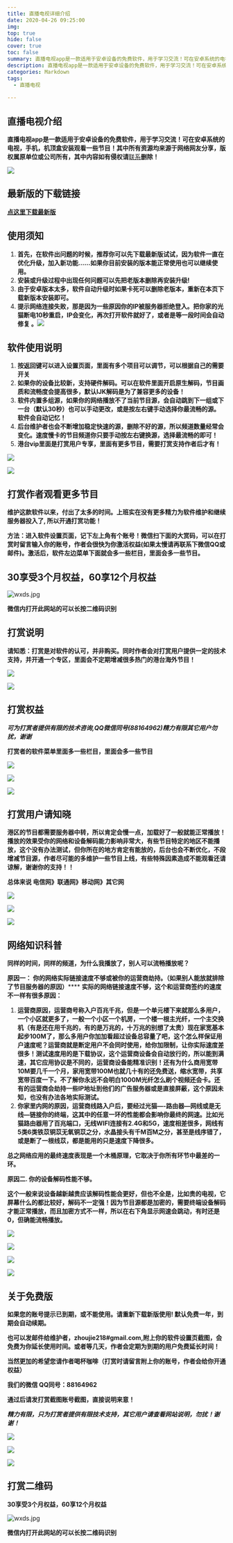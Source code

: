 ```yaml
---
title: 直播电视详细介绍
date: 2020-04-26 09:25:00
img: 
top: true
hide: false
cover: true
toc: false
summary: 直播电视app是一款适用于安卓设备的免费软件，用于学习交流！可在安卓系统的电视，手机，机顶盒安装观看一些节目！其中所有资源均来源于网络网友分享，版权属原单位或公司所有，其中内容如有侵权请联系我们删除！我们将第一时间响应。
description: 直播电视app是一款适用于安卓设备的免费软件，用于学习交流！可在安卓系统的电视，手机，机顶盒安装观看一些节目！其中所有资源均来源于网络网友分享，版权属原单位或公司所有，其中内容如有侵权请联系删除！
categories: Markdown
tags:
  - 直播电视
  
---
```


## 直播电视介绍

**直播电视app是一款适用于安卓设备的免费软件，用于学习交流！可在安卓系统的电视，手机，机顶盒安装观看一些节目！其中所有资源均来源于网络网友分享，版权属原单位或公司所有，其中内容如有侵权请**[联系](mailto:zhoujie218@gmail.com)**删除！**

![](https://mapp.alicdn.com/16359163088630mMKzOkZqTJU6hH.png)

## **最新版的下载链接**

[**点这里下载最新版**](https://zbds.lanzoui.com/b0b2kul6b)

## **使用须知**

1. **首先，在软件出问题的时候，推荐你可以先下载最新版试试，因为软件一直在优化升级，加入新功能……如果你目前安装的版本能正常使用也可以继续使用。**
2. **安装或升级过程中出现任何问题可以先把老版本删除再安装升级!**
3. **由于安卓版本太多，软件自动升级时如果卡死可以删除老版本，重新在本页下载新版本安装即可。**
4. **提示网络连接失败，那是因为一些原因你的IP被服务器拒绝登入。把你家的光猫断电10秒重启，IP会变化，再次打开软件就好了，或者是等一段时间会自动修复 。**![](https://mapp.alicdn.com/1635914133488e5HopnqfNFQXVRU.jpg)

## **软件使用说明**

1. **按返回键可以进入设置页面，里面有多个项目可以调节，可以根据自己的需要开关**
2. **如果你的设备比较新，支持硬件解码。可以在软件里面开启原生解码，节目画质和流畅度会提高很多，默认IJK解码是为了兼容更多的设备！**
3. **软件内置多组源，如果你的网络播放不了当前节目源，会自动跳到下一组或下一台（默认30秒）也可以手动更改，或是按左右键手动选择你最流畅的源。软件会自动记忆！**
4. **后台维护者也会不断增加稳定快速的源，删除不好的源，所以频道数量经常会变化。速度慢卡的节目频道你只要手动按左右键换源，选择最流畅的即可！**
5. **港台vip里面是打赏用户专享，里面有更多节目，需要打赏支持作者后才有！**

![](https://mapp.alicdn.com/1635914135688h5SuB7SywNGUzoQ.jpg)

![](https://mapp.alicdn.com/1635914139025HO9Bixr7UqO0sCI.png)

## **打赏作者观看更多节目**

**维护这款软件以来，付出了太多的时间。上班实在没有更多精力为软件维护和继续服务器投入了, 所以开通打赏功能！**

**方法：进入软件设置页面，记下左上角有个账号！微信扫下面的大赏码，可以在打赏时留言输入你的账号，作者会很快为你激活权益(如果太慢请再联系下微信QQ或邮件)。激活后，软件左边菜单下面就会多一些栏目，里面会多一些节目。**

## **30享受3个月权益，60享12个月权益**

![wxds.jpg](https://img.zhoujie218.top/zbds/wxds.jpg)

**微信内打开此网站的可以长按二维码识别**

## **打赏说明**

**请知悉：打赏是对软件的认可，并非购买。同时作者会对打赏用户提供一定的技术支持，并开通一个专区，里面会不定期增减很多热门的港台海外节目！**

![](https://mapp.alicdn.com/1635914134275xne2iJqs01NSVFw.jpg)

![](https://mapp.alicdn.com/1635914681992iI6t3fi4azwFnjt.jpg)

## **打赏权益**

***可为打赏者提供有限的技术咨询,QQ微信同号(88164962)精力有限其它用户勿扰，谢谢***

**打赏者的软件菜单里面多一些栏目，里面会多一些节目**

![](https://mapp.alicdn.com/1635914682609Wqw51HzCcL0b6Fo.jpg)

![](https://mapp.alicdn.com/1635914681968eEhFg8cr7q0fdnY.jpg)

![](https://mapp.alicdn.com/1635914681989wAihAQ8LUswOeq2.jpg)

## **打赏用户请知晓**

**港区的节目都需要服务器中转，所以肯定会慢一点，加载好了一般就能正常播放！播放的效果受你的网络和设备解码能力影响非常大，有些节目特定的地区不能播放，这个没有办法测试，但你所在的地方肯定有能放的，后台也会不断优化，不段增减节目源，作者尽可能的多维护一些节目上线，有些特殊因素造成不能观看还请谅解，谢谢你的支持！！**

**总体来说 电信网》联通网》移动网》其它网**

![](https://mapp.alicdn.com/1635914682048PiN0ouieRED2YG4.jpg)

![](https://mapp.alicdn.com/1635914681113BwkeIE6lUghOmyT.jpg)

![](https://mapp.alicdn.com/1635914681373tqo7wpEqsWiPUUY.jpg)

## **网络知识科普**

**同样的时间，同样的频道，为什么我播放了，别人可以流畅播放呢？**

**原因一： 你的网络实际链接速度不够或被你的运营商劫持。（如果别人能放就排除了节目服务器的原因）******
**实际的网络链接速度不够，这个和运营商签约的速度不一样有很多原因：**

1. **运营商原因，运营商号称入户百兆千兆，但是一个单元楼下来就那么多用户，一个小区就更多了，一般一个小区一个机房，一个楼一根主光纤，一个主交换机（有是还在用千兆的，有的是万兆的，十万兆的别想了太贵）现在家宽基本起步100M了，那么多用户你加加看超过设备总容量了吧，这个怎么样保证用户速度呢？运营商就是断定用户不会同时使用，给你加限制，让你实际速度差很多！测试速度用的是下载协议，这个运营商设备会自动放行的，所以能到满速，其它应用协议是不同的，运营商设备能精准识别！还有为什么商用宽带10M要几千一个月，家用宽带100M也就几十有的还免费送，缩水宽带，共享宽带百度一下。不了解你永远不会明白1000M光纤怎么刷个视频还会卡。还有的运营商会劫持一些IP地址到他们的广告服务器或是直接屏蔽，这个原因未知，也没有办法各地实际测试。**
2. **你家里内网的原因，运营商线路入户后，要经过光猫—-路由器—网线或是无线—链接你的终端，这其中的任意一环的性能都会影响你最终的网速。比如光猫路由器用了百兆端口，无线WIFI连接有2.4G和5G，速度相差很多，网线有5类6类铁苡铜苡无氧铜苡之分，水晶接头有千M百M之分，甚至是线序错了，或是断了一根线苡，都是能用的只是速度下降很多。**

**总之网络应用的最终速度表现是一个木桶原理，它取决于你所有环节中最差的一环。**

**原因二. 你的设备解码性能不够。**

**这个一般来说设备越新越贵应该解码性能会更好，但也不全是，比如贵的电视，它屏幕什么的都比较好，解码不一定强！因为节目源都是加密的，需要终端设备解码才能正常播放，而且加密方式不一样，所以在右下角显示网速会跳动，有时还是0，但确能流畅播放。**

![](https://mapp.alicdn.com/1635914139349PbQpZBqia3wD4Y3.png)

![](https://mapp.alicdn.com/1635914682030n0rOOg6YFN3Yi55.jpg)

![](https://mapp.alicdn.com/1635914682030n0rOOg6YFN3Yi55.jpg)

![](https://mapp.alicdn.com/1635914680861Khcfv57nFI3GtOz.jpg)

## **关于免费版**

**如果您的账号提示已到期，或不能使用。请重新下载新版使用! 默认免费一年，到期会自动续期。**

**也可以发邮件给维护者，zhoujie218#gmail.com,附上你的软件设置页截图，会免费为你延长使用时间。或者等几天，作者会定期为到期的用户免费延长时间！**

**当然更加的希望您请作者喝杯咖啡（打赏时请留言附上你的账号，作者会给你开通权益）**

**我们的微信 QQ同号：88164962**

**通过后请发打赏截图账号截图，直接说明来意！**

***精力有限，只为打赏者提供有限技术支持，其它用户请查看网站说明，勿扰！谢谢！***

![](https://mapp.alicdn.com/1635914685065KHdPODmMcLuoifG.jpg)

![](https://mapp.alicdn.com/1635914680385lY7k7TmQHiSuvQM.jpg)

![](https://mapp.alicdn.com/1635914682062PZhgks2TBrDmdNy.jpg)

## 打赏二维码 ##

**30享受3个月权益，60享12个月权益**

![wxds.jpg](https://img.zhoujie218.top/zbds/wxds.jpg)

**微信内打开此网站的可以长按二维码识别**